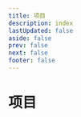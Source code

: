 ```yaml
---
title: 项目
description: index
lastUpdated: false
aside: false
prev: false
next: false
footer: false
---
```


# 项目
